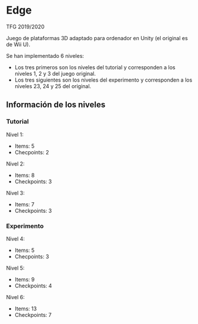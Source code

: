 # Edge
TFG 2019/2020


Juego de plataformas 3D adaptado para ordenador en Unity (el original es de Wii U).

Se han implementado 6 niveles: 
 - Los tres primeros son los niveles del tutorial y corresponden a los niveles 1, 2 y 3 del juego original.
 - Los tres siguientes son los niveles del experimento y corresponden a los niveles 23, 24 y 25 del original.
 
 ## Información de los niveles
 
 ### Tutorial
 
 Nivel 1:
  - Items: 5
  - Checpoints: 2
 
 Nivel 2:
  - Items: 8
  - Checkpoints: 3
  
 Nivel 3:
  - Items: 7
  - Checkpoints: 3
  
  
 ### Experimento
 
 Nivel 4:
  - Items: 5
  - Checpoints: 3
 
 Nivel 5:
  - Items: 9
  - Checkpoints: 4
  
 Nivel 6:
  - Items: 13
  - Checkpoints: 7

